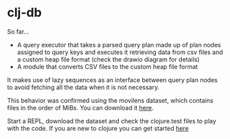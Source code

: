 # clj-db

So far... 

- A query executor that takes a parsed query plan made up of plan nodes assigned to query keys and executes it retrieving data from csv files and a custom heap file format (check the drawio diagram for details)
- A module that converts CSV files to the custom heap file format

It makes use of lazy sequences as an interface between query plan nodes to avoid fetching all the data when it is not necessary.

This behavior was confirmed using the movilens dataset, which contains files in the order of MiBs. You can download it [here](https://grouplens.org/datasets/movielens/20m/).

Start a REPL, download the dataset and check the clojure.test files to play with the code. If you are new to clojure you can get started [here](https://clojure.org/guides/getting_started) 
